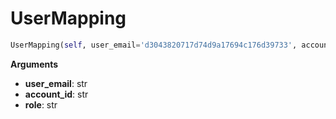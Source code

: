 <h1 id="spotinst_sdk.spotinst_user_mapping.UserMapping">UserMapping</h1>

```python
UserMapping(self, user_email='d3043820717d74d9a17694c176d39733', account_id='d3043820717d74d9a17694c176d39733', role='d3043820717d74d9a17694c176d39733')
```

__Arguments__

- __user_email__: str
- __account_id__: str
- __role__: str

